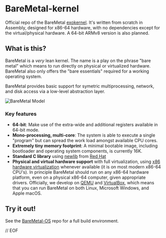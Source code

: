 # BareMetal-kernel

Official repo of the BareMetal [exokernel](http://en.wikipedia.org/wiki/Exokernel). It's written from scratch in Assembly, designed for x86-64 hardware, with no dependencies except for the virtual/physical hardware. A 64-bit ARMv8 version is also planned.


## What is this?

BareMetal is a _very_ lean kernel. The name is a play on the phrase "bare metal" which means to run directly on physical or virtualized hardware. BareMetal also only offers the "bare essentials" required for a working operating system.

BareMetal provides basic support for symetric multiprocessing, network, and disk access via a low-level abstraction layer.

![BareMetal Model](./doc/BareMetal-Model.png)


### Key features
* **64-bit**: Make use of the extra-wide and additional registers available in 64-bit mode.
* **Mono-processing, multi-core**: The system is able to execute a single "program" but can spread the work load amongst available CPU cores.
* **Extremely tiny memory footprint**: A minimal bootable image, including bootloader and operating system components, is currently 16K.
* **Standard C library** using [newlib](https://sourceware.org/newlib/) from [Red Hat](http://www.redhat.com/)
* **Physical and virtual hardware support** with full virtualization, using [x86 hardware virtualization](https://en.wikipedia.org/wiki/X86_virtualization) whenever available (it is on most modern x86-64 CPU's). In principle BareMetal should run on any x86-64 hardware platform, even on a physical x86-64 computer, given appropriate drivers. Officially, we develop on [QEMU](http://www.qemu.org) and [VirtualBox](https://www.virtualbox.org), which means that you can run BareMetal on both Linux, Microsoft Windows, and Apple macOS.


## Try it out!

See the [BareMetal-OS](https://github.com/ReturnInfinity/BareMetal-OS) repo for a full build environment.


// EOF
